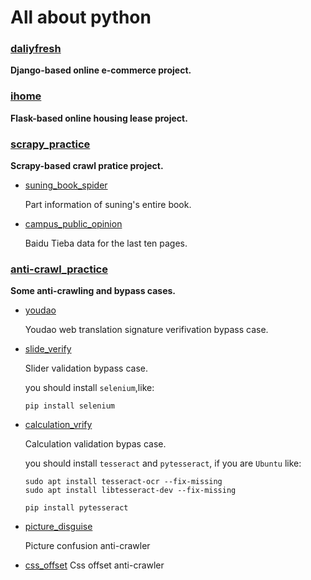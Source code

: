 # All about **python** 

### [daliyfresh](https://github.com/zlj-zz/python_/tree/master/dailyfresh) 
**Django-based online e-commerce project.**

### [ihome](https://github.com/zlj-zz/python_/tree/master/ihome) 
**Flask-based online housing lease project.**

### [scrapy_practice](https://github.com/zlj-zz/python_/tree/master/scrapy_practice) 
**Scrapy-based crawl pratice project.**

- [suning_book_spider](https://github.com/zlj-zz/python_/tree/master/scrapy_practice/suning_book_spider) 

    Part information of suning's entire book.

- [campus_public_opinion](https://github.com/zlj-zz/python_/tree/master/scrapy_practice/campus_public_opinion) 

    Baidu Tieba data for the last ten pages.

### [anti-crawl_practice](https://github.com/zlj-zz/python_/tree/master/anti-crawl_practice) 
**Some anti-crawling and bypass cases.** 

- [youdao](https://github.com/zlj-zz/python_/tree/master/anti-crawl_practice/youdao) 

    Youdao web translation signature verifivation bypass case.
- [slide_verify](https://github.com/zlj-zz/python_/tree/master/anti-crawl_practice/slide_vrify) 

    Slider validation bypass case.

    you should install `selenium`,like:
    ```shell
    pip install selenium
    ```

- [calculation_vrify](https://github.com/zlj-zz/python_/tree/master/anti-crawl_practice/calculation_vrify) 

    Calculation validation bypas case.

    you should install `tesseract` and `pytesseract`, if you are `Ubuntu` like:
    ```shell
    sudo apt install tesseract-ocr --fix-missing
    sudo apt install libtesseract-dev --fix-missing

    pip install pytesseract
    ```
- [picture_disguise](https://github.com/zlj-zz/python_/tree/master/anti-crawl_practice/picture_disguise) 

    Picture confusion anti-crawler
- [css_offset](https://github.com/zlj-zz/python_/tree/master/anti-crawl_practice/css_offset) 
    Css offset anti-crawler
    
